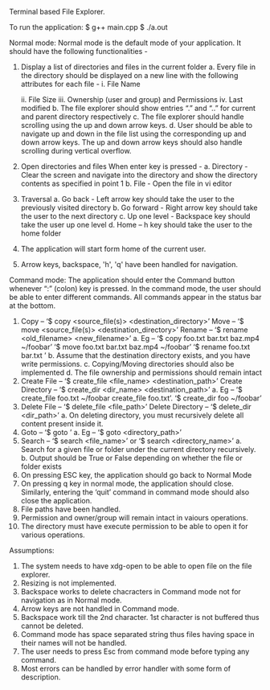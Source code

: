 Terminal based File Explorer.

To run the application:
$ g++ main.cpp
$ ./a.out

Normal mode:
Normal mode is the default mode of your application. It should have the following functionalities -
1. Display a list of directories and files in the current folder
  a. Every file in the directory should be displayed on a new line with the following
attributes for each file -
    i. File Name
    
    ii. File Size
    iii. Ownership (user and group) and Permissions
    iv. Last modified
  b. The file explorer should show entries “.” and “..” for current and parent directory
respectively
  c. The file explorer should handle scrolling using the up and down arrow keys.
  d. User should be able to navigate up and down in the file list using the corresponding up
and down arrow keys. The up and down arrow keys should also handle scrolling during
vertical overflow.
2. Open directories and files When enter key is pressed -
  a.  Directory - Clear the screen and navigate into the directory and show
the directory contents as specified in point 1
  b.  File - Open the file in vi editor
3. Traversal
  a. Go back - Left arrow key should take the user to the previously visited directory
  b. Go forward - Right arrow key should take the user to the next directory
  c. Up one level - Backspace key should take the user up one level
  d. Home – h key should take the user to the home folder

4. The application will start form home of the current user.
5. Arrow keys, backspace, 'h', 'q' have been handled for navigation.

Command mode:
The application should enter the Command button whenever “:” (colon) key is pressed. In the command
mode, the user should be able to enter different commands. All commands appear in the status bar at the
bottom.
1. Copy –
  ‘$ copy <source_file(s)> <destination_directory>’
  Move –
  ‘$ move <source_file(s)> <destination_directory>’
  Rename –
  ‘$ rename <old_filename> <new_filename>’
  a. Eg –
    ‘$ copy foo.txt bar.txt baz.mp4 ~/foobar’
    ‘$ move foo.txt bar.txt baz.mp4 ~/foobar’
    ‘$ rename foo.txt bar.txt ’
  b. Assume that the destination directory exists, and you have write permissions.
  c. Copying/Moving directories should also be implemented
  d. The file ownership and permissions should remain intact
2. Create File –
  ‘$ create_file <file_name> <destination_path>’
  Create Directory –
  ‘$ create_dir <dir_name> <destination_path>’
  a. Eg – ‘$ create_file foo.txt ~/foobar create_file foo.txt’.
  ‘$ create_dir foo ~/foobar’
3. Delete File –
  ‘$ delete_file <file_path>’
  Delete Directory –
  ‘$ delete_dir <dir_path>’
  a. On deleting directory, you must recursively delete all content present inside it.
4. Goto –
  ‘$ goto <location>’
  a. Eg – ‘$ goto <directory_path>’
5. Search –
  ‘$ search <file_name>’
  or
  ‘$ search <directory_name>’
  a. Search for a given file or folder under the current directory recursively.
  b. Output should be True or False depending on whether the file or folder exists
6. On pressing ESC key, the application should go back to Normal Mode
7. On pressing q key in normal mode, the application should close. Similarly, entering the ‘quit’
command in command mode should also close the application.
8. File paths have been handled.
9. Permission and owner/group will remain intact in vaiours operations.
10. The directory must have execute permission to be able to open it for various operations.

Assumptions:
1. The system needs to have xdg-open to be able to open file on the file explorer.
2. Resizing is not implemented.
3. Backspace works to delete chacracters in Command mode not for navigation as in Normal mode.
4. Arrow keys are not handled in Command mode.
5. Backspace work till the 2nd character. 1st character is not buffered thus cannot be deleted.
6. Command mode has space separated string thus files having space in their names will not be handled.
7. The user needs to press Esc from command mode before typing any command.
8. Most errors can be handled by error handler with some form of description.
